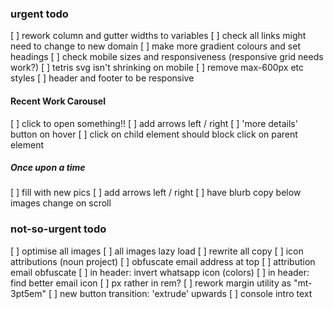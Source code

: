 ### urgent todo
[ ] rework column and gutter widths to variables
[ ] check all links might need to change to new domain
[ ] make more gradient colours and set headings
[ ] check mobile sizes and responsiveness (responsive grid needs work?)
[ ] tetris svg isn't shrinking on mobile
[ ] remove max-600px etc styles
[ ] header and footer to be responsive


#### Recent Work Carousel
[ ] click to open something!!
[ ] add arrows left / right
[ ] 'more details' button on hover
[ ] click on child element should block click on parent element

##### Once upon a time
[ ] fill with new pics
[ ] add arrows left / right
[ ] have blurb copy below images change on scroll

### not-so-urgent todo
[ ] optimise all images
[ ] all images lazy load
[ ] rewrite all copy
[ ] icon attributions (noun project)
[ ] obfuscate email address at top
[ ] attribution email obfuscate
[ ] in header: invert whatsapp icon (colors)
[ ] in header: find better email icon
[ ] px rather in rem?
[ ] rework margin utility as "mt-3pt5em"
[ ] new button transition: 'extrude' upwards
[ ] console intro text